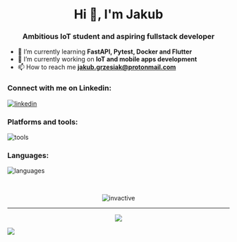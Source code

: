 <h1 align="center">Hi 👋, I'm Jakub</h1>
<h3 align="center">Ambitious IoT student and aspiring fullstack developer</h3>

- 🌱 I’m currently learning **FastAPI, Pytest, Docker and Flutter**
- 🔭 I’m currently working on **IoT and mobile apps development**
- 📫 How to reach me **jakub.grzesiak@protonmail.com**

<h3 align="left">Connect with me on Linkedin:</h3>
<p align="left">

[![linkedin](https://skillicons.dev/icons?i=linkedin)](https://linkedin.com/in/grzesiak-jakub)

<h3 align="left">Platforms and tools:</h3>

![tools](https://skillicons.dev/icons?i=linux,raspberrypi,arduino,aws,firebase,mysql,sqlite,vscode,androidstudio,git,github,postman)

<h3 align="left">Languages:</h3>

![languages](https://skillicons.dev/icons?i=py,flutter,dart,bash,c,java,qt,html,css)

<br>

<p align="center"><img align="center" src="https://github-readme-stats.vercel.app/api/top-langs?username=invactive&show_icons=true&locale=en&layout=compact&theme=transparent" alt="invactive" /></p>

<hr>
<p align="center">
<a href="https://visitcount.itsvg.in">
  <img src="https://komarev.com/ghpvc/?username=Invactive&style=for-the-badge" />
</a>
</p>

![](https://hit.yhype.me/github/profile?user_id=61742006)
